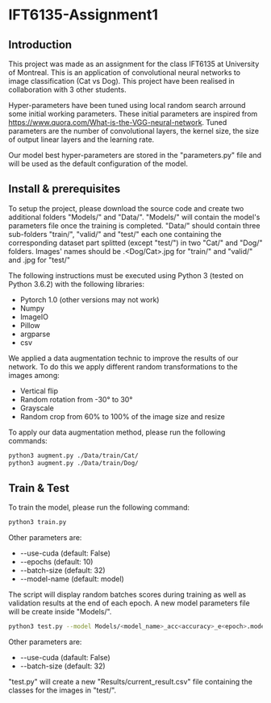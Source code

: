 # IFT6135-Assignment1

## Introduction

This project was made as an assignment for the class IFT6135 at University of Montreal. This is an application of convolutional neural networks to image classification (Cat vs Dog). This project have been realised in collaboration with 3 other students.

Hyper-parameters have been tuned using local random search arround some initial working parameters. These initial parameters are inspired from https://www.quora.com/What-is-the-VGG-neural-network. Tuned parameters are the number of convolutional layers, the kernel size, the size of output linear layers and the learning rate.

Our model best hyper-parameters are stored in the "parameters.py" file and will be used as the default configuration of the model.

## Install & prerequisites

To setup the project, please download the source code and create two additional folders "Models/" and "Data/". "Models/" will contain the model's parameters file once the training is completed. "Data/" should contain three sub-folders "train/", "valid/" and "test/" each one containing the corresponding dataset part splitted (except "test/") in two "Cat/" and "Dog/" folders. Images' names should be <number>.<Dog/Cat>.jpg for "train/" and "valid/" and <number>.jpg for "test/"

The following instructions must be executed using Python 3 (tested on Python 3.6.2) with the following libraries:
- Pytorch 1.0 (other versions may not work)
- Numpy
- ImageIO
- Pillow
- argparse
- csv

We applied a data augmentation technic to improve the results of our network. To do this we apply different random transformations to the images among:
- Vertical flip
- Random rotation from -30° to 30°
- Grayscale
- Random crop from 60% to 100% of the image size and resize

To apply our data augmentation method, please run the following commands:
```bash
python3 augment.py ./Data/train/Cat/
python3 augment.py ./Data/train/Dog/
```

## Train & Test

To train the model, please run the following command:

```bash
python3 train.py
```

Other parameters are:
- --use-cuda (default: False)
- --epochs (default: 10)
- --batch-size (default: 32)
- --model-name (default: model)

The script will display random batches scores during training as well as validation results at the end of each epoch. A new model parameters file will be create inside "Models/".

```bash
python3 test.py --model Models/<model_name>_acc<accuracy>_e<epoch>.model
```

Other parameters are:
- --use-cuda (dafault: False)
- --batch-size (default: 32)

"test.py" will create a new "Results/current_result.csv" file containing the classes for the images in "test/".
